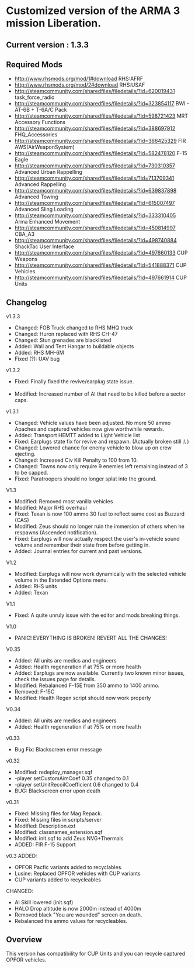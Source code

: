 # Customized version of the ARMA 3 mission Liberation.

## Current version : 1.3.3

## Required Mods
* http://www.rhsmods.org/mod/1#download RHS:AFRF
* http://www.rhsmods.org/mod/2#download RHS:USAF
* http://steamcommunity.com/sharedfiles/filedetails/?id=620019431 task_force_radio
* http://steamcommunity.com/sharedfiles/filedetails/?id=323854117 BWI - AT-6B + T-6A/C Pack
* http://steamcommunity.com/sharedfiles/filedetails/?id=598721423 MRT Accessory Functions
* http://steamcommunity.com/sharedfiles/filedetails/?id=388697912 FHQ_Accessories
* http://steamcommunity.com/sharedfiles/filedetails/?id=366425329 FIR AWS(AirWeaponSystem)
* http://steamcommunity.com/sharedfiles/filedetails/?id=582478120 F-15 Eagle
* http://steamcommunity.com/sharedfiles/filedetails/?id=730310357 Advanced Urban Rappelling
* http://steamcommunity.com/sharedfiles/filedetails/?id=713709341 Advanced Rappelling
* http://steamcommunity.com/sharedfiles/filedetails/?id=639837898 Advanced Towing
* http://steamcommunity.com/sharedfiles/filedetails/?id=615007497 Advanced Sling Loading
* http://steamcommunity.com/sharedfiles/filedetails/?id=333310405 Arma Enhanced Movement
* http://steamcommunity.com/sharedfiles/filedetails/?id=450814997 CBA_A3
* http://steamcommunity.com/sharedfiles/filedetails/?id=498740884 ShackTac User Interface
* http://steamcommunity.com/sharedfiles/filedetails/?id=497660133 CUP Weapons
* http://steamcommunity.com/sharedfiles/filedetails/?id=541888371 CUP Vehicles
* http://steamcommunity.com/sharedfiles/filedetails/?id=497661914 CUP Units

## Changelog
v1.3.3
* Changed: FOB Truck changed to RHS MHQ truck
* Changed: Huron replaced with RHS CH-47
* Changed: Stun grenades are blacklisted
* Added: Wall and Tent Hangar to buildable objects
* Added: RHS MH-6M
* Fixed (?): UAV bug


v1.3.2

* Fixed: Finally fixed the revive/earplug state issue.<br/><br/>
* Modified: Increased number of AI that need to be killed before a sector caps.

v1.3.1

* Changed: Vehicle values have been adjusted. No more 50 ammo Apaches and
captured vehicles now give worthwhile rewards.
* Added: Transport HEMTT added to Light Vehicle list
* Fixed: Earplugs state fix for revive and respawn. (Actually broken still :\ )
* Changed: Lowered chance for enemy vehicle to blow up on crew ejecting.
* Changed: Increased Civ Kill Penalty to 100 from 10.
* Changed: Towns now only require 9 enemies left remaining instead of 3 to be
capped.
* Fixed: Paratroopers should no longer splat into the ground.

V1.3
* Modified: Removed most vanilla vehicles
* Modified: Major RHS overhaul
* Fixed: Texan is now 100 ammo 30 fuel to reflect same cost as Buzzard (CAS)
* Modified: Zeus should no longer ruin the immersion of others when he respawns (Ascended notification).
* Fixed: Earplugs will now actually respect the user's in-vehicle sound volume and remember their state from before getting in.
* Added: Journal entries for current and past versions.

V1.2
* Modified: Earplugs will now work dynamically with the selected vehicle volume in the Extended Options menu.
* Added: RHS units
* Added: Texan

V1.1
* Fixed: A quite unruly issue with the editor and mods breaking things.

V1.0
* PANIC! EVERYTHING IS BROKEN! REVERT ALL THE CHANGES!

V0.35
* Added: All units are medics and engineers
* Added: Health regeneration if at 75% or more health
* Added: Earplugs are now available. Currently two known minor issues, check the issues page for details.
* Modified: Rebalanced F-15E from 350 ammo to 1400 ammo.
* Removed: F-15C
* Modified: Health Regen script should now work properly

V0.34
* Added: All units are medics and engineers
* Added: Health regeneration if at 75% or more health

v0.33
* Bug Fix: Blackscreen error message

v0.32
* Modified: redeploy_manager.sqf 	
* -player setCustomAimCoef 0.35 changed to 0.1
* -player setUnitRecoilCoefficient 0.6 changed to 0.4
* BUG: Blackscreen error upon death

v0.31
* Fixed: Missing files for Mag Repack.
* Fixed: Missing files in scripts/server
* Modified: Description.ext
* Modified: classnames_extension.sqf
* Modified: init.sqf to add Zeus NVG+Thermals
* ADDED: FIR F-15 Support

v0.3
ADDED:
* OPFOR Pacfic variants added to recyclables.
* Lusine: Replaced OPFOR vehicles with CUP variants
* CUP variants added to recycleables

CHANGED:
* AI Skill lowered (init.sqf)
* HALO Drop altitude is now 2000m instead of 4000m
* Removed black "You are wounded" screen on death.
* Rebalanced the ammo values for recycleables.

## Overview

This version has compatibility for CUP Units and you can recycle captured OPFOR vehicles.
